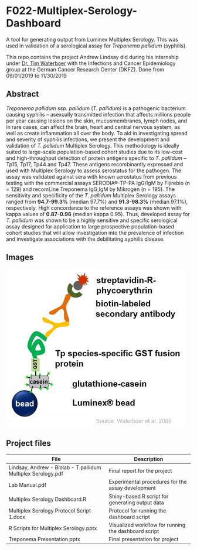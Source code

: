 # F022-Multiplex-Serology-Dashboard
A tool for generating output from Luminex Multiplex Serology. This was used in validation of a serological assay for *Treponema pallidum* (syphilis). 

This repo contains the project Andrew Lindsay did during his internship under [Dr. Tim Waterboer](https://www.dkfz.de/en/infections-cancer-epidemiology/index.php) with the Infections and Cancer Epidemiology group at the German Cancer Research Center (DKFZ). Done from 09/01/2019 to 11/30/2019

## Abstract
  *Treponema pallidum ssp. pallidum* (*T. pallidum)* is a pathogenic bacterium causing syphilis – asexually transmitted infection that affects millions people per year causing lesions on the skin, mucusmembranes, lymph nodes, and in rare cases, can affect the brain, heart and central nervous system, as well as create inflammation all over the body. To aid in investigating spread and severity of syphilis infections, we present the development and validation of *T. pallidum* Multiplex Serology. This methodology is ideally suited to large-scale population-based cohort studies due to its low-cost and high-throughput detection of protein antigens specific to *T. pallidum* – Tp15, Tp17, Tp44 and Tp47. These antigens recombinantly expressed and used with Multiplex Serology to assess serostatus for the pathogen. The assay was validated against sera with known serostatus from previous testing with the commercial assays SERODIA®-TP-PA IgG/IgM by Fijirebio (n = 129) and recomLine Treponema IgG,IgM by Mikrogen (n = 195). The sensitivity and specificity of the *T. pallidum* Multiplex Serology assays ranged from **94.7-99.3%** (median 97.7%) and **91.3-98.3%** (median 97.1%), respectively. High concordance to the reference assays was shown with kappa values of **0.87-0.96** (median kappa 0.95). Thus, developed assay for *T. pallidum* was shown to be a highly sensitive and specific serological assay designed for application to large prospective population-based cohort studies that will allow investigation into the prevalence of infection and investigate associations with the debilitating syphilis disease. 

## Images
![Multiplex Serology diagram](images/Multiplex-Serology.jpg)

## Project files
File | Description
------------- | -------------
Lindsay, Andrew - Biolab - T.pallidum Multiplex Serology.pdf | Final report for the project  
Lab Manual.pdf | Experimental procedures for the assay development  
Multiplex Serology Dashboard.R | Shiny-based R script for generating output data  
Multiplex Serology Protocol Script 1.docx | Protocol for running the dashboard script  
R Scripts for Multiplex Serology.pptx | Visualized workflow for running the dashboard script  
Treponema Presentation.pptx | Final presentation for project
